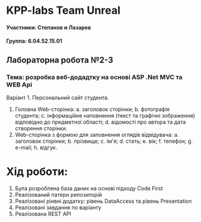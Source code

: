 # KPP-labs Team Unreal
#### Участники: Степанов и Лазарев
#### Группа: 6.04.52.15.01
## Лабораторна робота №2-3
### Тема: розробка веб-додадтку на основі ASP .Net MVC та WEB Api
Варіант 1. Персональний сайт студента.
1. Головна Web-сторінка:
a. заголовок сторінки;
b. фотографія студента;
c. інформаційне наповнення (текст та графічні зображення) відповідно
до предметної області;
d. відомості про автора та дата створення сторінки.
2. Web-сторінка з формою для заповнення оглядів відвідувача:
a. заголовок сторінки;
b. прізвище;
c. ім'я;
d. стать;
e. вік;
f. телефон;
g. e-mail;
h. відгук.

# Хід роботи:
1. Була розроблена база даних на основі підходу Code First
2. Реалізований патерн репозиторій
3. Реалізовані рінвні додатку: рівень DataAccess та рівень Presentation
4. Реалізовані завдання по варіанту
5. Реалізована REST API
